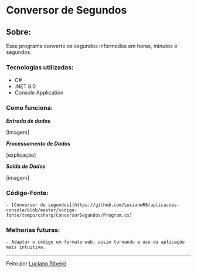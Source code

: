 # Conversor de Segundos

 ## Sobre:

   Esse programa converte os segundos informados em horas, minutos e segundos.

  ### Tecnologias utilizadas:

   - C#
   - .NET 8.0
   - Console Application

  ### Como funciona:

   ***Entrada de dados***

   [Imagem]

   ***Processamento de Dados***

   [explicação]

   ***Saída de Dados***

   [imagem]


  ### Código-Fonte:

    - [Conversor de segundos](https://github.com/LucianoR8/aplicacoes-console/blob/master/codigo-fonte/tempo/csharp/ConversorSegundos/Program.cs)

  ### Melhorias futuras:

    - Adaptar o código em formato web, assim tornando o uso da aplicação mais intuitiva.

---
Feito por [Luciano Ribeiro](https://github.com/LucianoR8)
